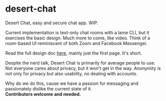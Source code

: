 # desert-chat
Desert Chat, easy and secure chat app. WIP.

Current implementation is text-only chat rooms with a lame CLI, but it exercises the basic design. Much more to come, like video. Think of a room-based UI reminiscent of both Zoom and Facebook Messenger.

Read the full design doc [here](https://docs.google.com/document/d/1BORD3gDLjhp_MjSfiBAAVqthWbmlx__7iy-Il8MSCx0/edit?usp=sharing), mainly just the first page. It's short.

Despite the nerd talk, Desert Chat is primarily for average people to use. Not everyone cares about privacy, but it won't get in the way. Anonymity is not only for privacy but also usability, no dealing with accounts.

Why do we do this, cause we have a passion for messaging and passionately dislike the current state of it. \
**Contributors welcome and needed.**

